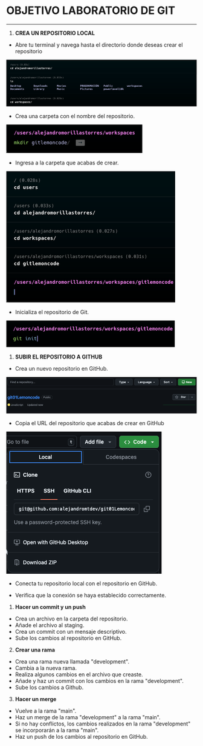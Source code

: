 # OBJETIVO LABORATORIO DE GIT #
---
1. __CREA UN REPOSITORIO LOCAL__ 
   
  - Abre tu terminal y navega hasta el directorio donde deseas crear el repositorio
  
 ![alt text](<markdown fotos/captura.png>)

  - Crea una carpeta con el nombre del repositorio.
  
  ![alt text](<markdown fotos/Captura de pantalla 2024-09-04 a las 10.17.28.png>)

  - Ingresa a la carpeta que acabas de crear.
  
![alt text](<markdown fotos/Captura de pantalla 2024-09-05 a las 11.25.11.png>)

  - Inicializa el repositorio de Git.
  
  ![alt text](<markdown fotos/Captura de pantalla 2024-09-04 a las 10.18.41.png>)

1. __SUBIR EL REPOSITORIO A GITHUB__
   
  -  Crea un nuevo repositorio en GitHub.
  
  ![alt text](<markdown fotos/Captura de pantalla 2024-09-04 a las 10.20.33.png>)

 - Copia el URL del repositorio que acabas de crear en GitHub
  
  ![alt text](<markdown fotos/Captura de pantalla 2024-09-05 a las 11.33.46.png>)

 - Conecta tu repositorio local con el repositorio en GitHub.
  

  
 - Verifica que la conexión se haya establecido correctamente.

1. __Hacer un commit y un push__
  - Crea un archivo en la carpeta del repositorio.
 - Añade el archivo al staging.
 - Crea un commit con un mensaje descriptivo.
 - Sube los cambios al repositorio en GitHub.

2. __Crear una rama__
  - Crea una rama nueva llamada "development".
 - Cambia a la nueva rama.
 - Realiza algunos cambios en el archivo que creaste.
 - Añade y haz un commit con los cambios en la rama "development".
 - Sube los cambios a Github.

3. __Hacer un merge__
 - Vuelve a la rama "main".
 - Haz un merge de la rama "development" a la rama "main".
 - Si no hay conflictos, los cambios realizados en la rama "development" se incorporarán a la rama "main".
- Haz un push de los cambios al repositorio en GitHub.
